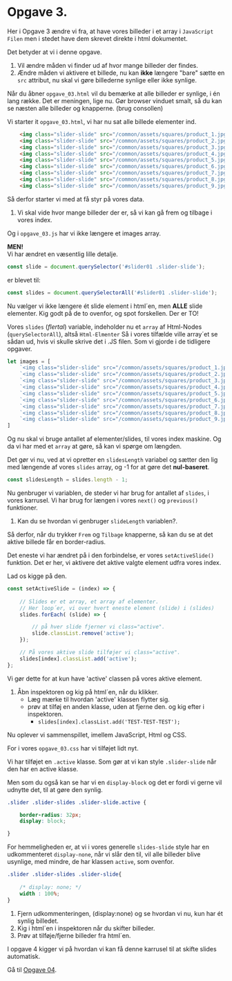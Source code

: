 # Opgave 3.

Her i Opgave 3 ændre vi fra, at have vores billeder i et array i `JavaScript Filen` men i stedet have dem skrevet direkte i html dokumentet.

Det betyder at vi i denne opgave.

1. Vil ændre måden vi finder ud af hvor mange billeder der findes.
2. Ændre måden vi aktivere et billede, nu kan **ikke** længere "bare" sætte en ``src`` attribut, nu skal vi gøre billederne synlige eller ikke synlige.

Når du åbner ``opgave_03.html`` vil du bemærke at alle billeder er synlige, i én lang række. Det er meningen, lige nu. Gør browser vinduet smalt, så du kan se næsten alle billeder og knapperne. (brug consollen)

Vi starter it ``opgave_03.html``, vi har nu sat alle billede elementer ind.

```html 
    <img class="slider-slide" src="/common/assets/squares/product_1.jpg"  alt="Produkt 1"/>
    <img class="slider-slide" src="/common/assets/squares/product_2.jpg"  alt="Produkt 2"/>
    <img class="slider-slide" src="/common/assets/squares/product_3.jpg"  alt="Produkt 3"/>
    <img class="slider-slide" src="/common/assets/squares/product_4.jpg"  alt="Produkt 4"/>
    <img class="slider-slide" src="/common/assets/squares/product_5.jpg"  alt="Produkt 5"/>
    <img class="slider-slide" src="/common/assets/squares/product_6.jpg"  alt="Produkt 6"/>
    <img class="slider-slide" src="/common/assets/squares/product_7.jpg"  alt="Produkt 7"/>
    <img class="slider-slide" src="/common/assets/squares/product_8.jpg"  alt="Produkt 8"/>
    <img class="slider-slide" src="/common/assets/squares/product_9.jpg"  alt="Produkt 9"/>
```

Så derfor starter vi med at få styr på vores data.

1. Vi skal vide hvor mange billeder der er, så vi kan gå frem og tilbage i vores index.

Og i ``opgave_03.js`` har vi ikke længere et images array.

**MEN!**            
Vi har ændret en væsentlig lille detalje.

```JavaScript
const slide = document.querySelector('#slider01 .slider-slide');
```
er blevet til:

```JavaScript
const slides = document.querySelectorAll('#slider01 .slider-slide');
```

Nu vælger vi ikke længere ét slide element i html´en, men **ALLE** slide elementer. Kig godt på de to ovenfor, og spot forskellen. Der er TO!

Vores ``slides`` (*flertal*) variable, indeholder nu et ``array`` af Html-Nodes (`querySelectorAll`), altså `Html-Elmenter` Så i vores tilfælde ville array´et se sådan ud, hvis vi skulle skrive det i .JS filen. Som vi gjorde i de tidligere opgaver.

```JavaScript
let images = [
    `<img class="slider-slide" src="/common/assets/squares/product_1.jpg"  alt="Produkt 1"/>`,
    `<img class="slider-slide" src="/common/assets/squares/product_2.jpg"  alt="Produkt 2"/>`,
    `<img class="slider-slide" src="/common/assets/squares/product_3.jpg"  alt="Produkt 3"/>`,
    `<img class="slider-slide" src="/common/assets/squares/product_4.jpg"  alt="Produkt 4"/>`,
    `<img class="slider-slide" src="/common/assets/squares/product_5.jpg"  alt="Produkt 5"/>`,
    `<img class="slider-slide" src="/common/assets/squares/product_6.jpg"  alt="Produkt 6"/>`,
    `<img class="slider-slide" src="/common/assets/squares/product_7.jpg"  alt="Produkt 7"/>`,
    `<img class="slider-slide" src="/common/assets/squares/product_8.jpg"  alt="Produkt 8"/>`,
    `<img class="slider-slide" src="/common/assets/squares/product_9.jpg"  alt="Produkt 9"/>`
]
```

Og nu skal vi bruge antallet af elementer/slides, til vores index maskine. Og da vi har med et `array` at gøre, så kan vi spørge om længden.

Det gør vi nu, ved at vi opretter en ``slidesLength`` variabel og sætter den lig med længende af vores ``slides`` array, og -1 for at gøre det **nul-baseret**.

```JavaScript 
const slidesLength = slides.length - 1;
```

Nu genbruger vi variablen, de steder vi har brug for antallet af ``slides``, i vores karrusel. Vi har brug for længen i vores ``next()`` og ``previous()`` funktioner. 

1. Kan du se hvordan vi genbruger ``slideLength`` variablen?.

Så derfor, når du trykker ``Frem`` og ``Tilbage`` knapperne, så kan du se at det aktive billede får en border-radius.

Det eneste vi har ændret på i den forbindelse, er vores ``setActiveSlide()`` funktion. Det er her, vi aktivere det aktive valgte element udfra vores index.

Lad os kigge på den.
```JavaScript
const setActiveSlide = (index) => {
    
    // Slides er et array, et array af elementer.
    // Her loop´er, vi over hvert eneste element (slide) i (slides)
    slides.forEach( (slide) => {

        // på hver slide fjerner vi class="active".
        slide.classList.remove('active');
    });

    // På vores aktive slide tilføjer vi class="active".
    slides[index].classList.add('active');
};
```

Vi gør dette for at kun have 'active' classen på vores aktive element.

1. Åbn inspektoren og kig på html´en, når du klikker.
    * Læg mærke til hvordan 'active' klassen flytter sig.
    * prøv at tilføj en anden klasse, uden at fjerne den. og kig efter i inspektoren.
        * ```slides[index].classList.add('TEST-TEST-TEST');```

Nu oplever vi sammenspillet, imellem JavaScript, Html og CSS.

For i vores ``opgave_03.css`` har vi tilføjet lidt nyt.

Vi har tilføjet en `.active` klasse. Som gør at vi kan style `.slider-slide` når den har en active klasse.

Men som du også kan se har vi en ``display-block`` og det er fordi vi gerne vil udnytte det, til at gøre den synlig.

```CSS
.slider .slider-slides .slider-slide.active {

    border-radius: 32px;
    display: block;

}
```
For hemmeligheden er, at vi i vores generelle ``slides-slide`` style har en udkommenteret ``display-none``, når vi slår den til, vil alle billeder blive usynlige, med mindre, de har klassen ``active``, som ovenfor. 

```CSS 
.slider .slider-slides .slider-slide{
    
    /* display: none; */
    width : 100%;
}
```

1. Fjern udkommenteringen, (display:none) og se hvordan vi nu, kun har ét synlig billedet. 
2. Kig i html´en i inspektoren når du skifter billeder.
3. Prøv at tilføje/fjerne billeder fra html´en.

I opgave 4 kigger vi på hvordan vi kan få denne karrusel til at skifte slides automatisk.

Gå til [Opgave 04](/opgave_04/opgave_04.md).